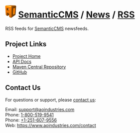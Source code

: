 # [<img src="ao-logo.png" alt="AO Logo" width="35" height="40">](https://www.aoindustries.com/) [SemanticCMS](https://semanticcms.com/) / [News](https://semanticcms.com/news/) / [RSS](https://semanticcms.com/news/rss/)
RSS feeds for [SemanticCMS](https://semanticcms.com/) newsfeeds.

## Project Links
* [Project Home](https://semanticcms.com/news/rss/)
* [API Docs](https://semanticcms.com/news/rss/apidocs/)
* [Maven Central Repository](https://search.maven.org/#search|gav|1|g:%22com.semanticcms%22%20AND%20a:%22semanticcms-news-rss%22)
* [GitHub](https://github.com/aoindustries/semanticcms-news-rss)

## Contact Us
For questions or support, please [contact us](https://www.aoindustries.com/contact):

Email: [support@aoindustries.com](mailto:support@aoindustries.com)  
Phone: [1-800-519-9541](tel:1-800-519-9541)  
Phone: [+1-251-607-9556](tel:+1-251-607-9556)  
Web: https://www.aoindustries.com/contact
